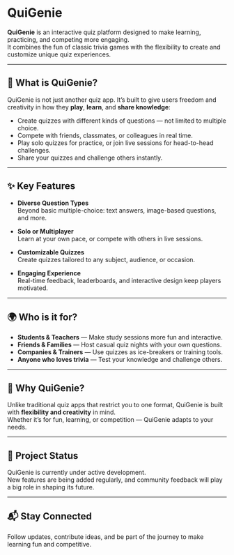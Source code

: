 # QuiGenie

**QuiGenie** is an interactive quiz platform designed to make learning, practicing, and competing more engaging.  
It combines the fun of classic trivia games with the flexibility to create and customize unique quiz experiences.

---

## 🎯 What is QuiGenie?

QuiGenie is not just another quiz app. It’s built to give users freedom and creativity in how they **play**, **learn**, and **share knowledge**:

- Create quizzes with different kinds of questions — not limited to multiple choice.
- Compete with friends, classmates, or colleagues in real time.
- Play solo quizzes for practice, or join live sessions for head-to-head challenges.
- Share your quizzes and challenge others instantly.

---

## ✨ Key Features

- **Diverse Question Types**  
  Beyond basic multiple-choice: text answers, image-based questions, and more.

- **Solo or Multiplayer**  
  Learn at your own pace, or compete with others in live sessions.

- **Customizable Quizzes**  
  Create quizzes tailored to any subject, audience, or occasion.

- **Engaging Experience**  
  Real-time feedback, leaderboards, and interactive design keep players motivated.

---

## 🌍 Who is it for?

- **Students & Teachers** — Make study sessions more fun and interactive.  
- **Friends & Families** — Host casual quiz nights with your own questions.  
- **Companies & Trainers** — Use quizzes as ice-breakers or training tools.  
- **Anyone who loves trivia** — Test your knowledge and challenge others.  

---

## 🚀 Why QuiGenie?

Unlike traditional quiz apps that restrict you to one format, QuiGenie is built with **flexibility and creativity** in mind.  
Whether it’s for fun, learning, or competition — QuiGenie adapts to your needs.

---

## 📖 Project Status

QuiGenie is currently under active development.  
New features are being added regularly, and community feedback will play a big role in shaping its future.

---

## 📬 Stay Connected

Follow updates, contribute ideas, and be part of the journey to make learning fun and competitive.